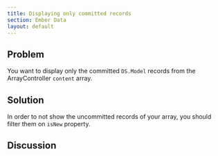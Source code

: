 ```yaml
---
title: Displaying only committed records
section: Ember Data
layout: default
---
```

## Problem

You want to display only the committed `DS.Model` records from the ArrayController `content` array.

## Solution

In order to not show the uncommitted records of your array, you should filter them on `isNew` property.

## Discussion
